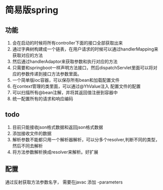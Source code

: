 # 简易版spring

## 功能
1. 会在启动的时候将所有controller下面的接口全部获取出来
2. 通过字典树构建成一个链表，在用户请求的时候可以通过handlerMapping来获取对应的方法
3. 然后通过handlerAdaptor来获取参数和执行对应的方法
4. 只需要和springboot一样声明方法接口，然后dispatchServlet里面可以将对应的参数传递到接口方法参数里面。
5. 一个简单版ioc容器，可以保存所有bean和加载配置文件
6. 在context管理的类里面，可以通过@YhValue注入 配置文件的配置
7. 可以扫描所有@bean注解，并将其返回值注册到容器中
8. 统一配置所有的请求和响应编码

## todo
1. 目前只能接收json格式数据和返回json格式数据
2. 添加接收文件的数据
3. 解析参数不能都只用一个解析器解析，可以分多个resolver,判断不同的类型，然后不同去解析
4. 将方法参数解析换成resolver来解析。好扩展

## 配置
通过反射获取方法参数名字，
需要在javac 添加 -parameters



